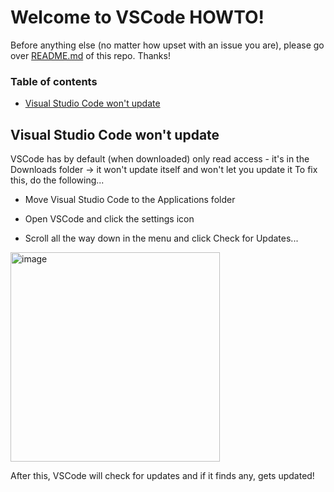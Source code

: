 # Welcome to VSCode HOWTO!

Before anything else (no matter how upset with an issue you are), please go over <a href="https://github.com/scraptechguy/IssuesEncoutered/blob/main/README.md" target="_blank">README.md</a> of this repo. Thanks! 

### Table of contents

+ <a href="">Visual Studio Code won't update</a>

## Visual Studio Code won't update

VSCode has by default (when downloaded) only read access - it's in the Downloads folder -> it won't update itself and won't let you update it To fix this, do the following...

+ Move Visual Studio Code to the Applications folder

+ Open VSCode and click the settings icon 

+ Scroll all the way down in the menu and click Check for Updates... 

<img width="335" alt="image" src="https://user-images.githubusercontent.com/75474651/142592674-e78bc89a-0c8b-4af3-962c-1e298142f99c.png">

After this, VSCode will check for updates and if it finds any, gets updated! 

